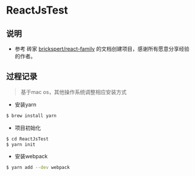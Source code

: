 # ReactJsTest

## 说明
- 参考 砖家 [brickspert/react-family](https://github.com/brickspert/react-family) 的文档创建项目，感谢所有愿意分享经验的作者。

## 过程记录

> 基于mac os，其他操作系统调整相应安装方式

- 安装yarn

```bash
$ brew install yarn
```

- 项目初始化

```bash
$ cd ReactJsTest
$ yarn init
```

- 安装webpack

```bash
$ yarn add --dev webpack
```

